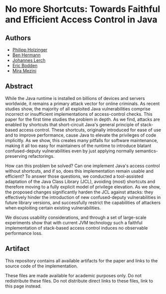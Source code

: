 # No more Shortcuts: Towards Faithful and Efficient Access Control in Java

## Authors 

* [Philipp Holzinger](http://www.ec-spride.tu-darmstadt.de/forschungsgruppen/secure-software-engineering/staff/philipp-holzinger/)
* [Ben Hermann](http://www.thewhitespace.de)
* [Johannes Lerch](http://www.stg.tu-darmstadt.de/staff/johannes_lerch/)
* [Eric Bodden](http://www.bodden.de)
* [Mira Mezini](http://www.stg.tu-darmstadt.de/staff/mira_mezini/)

## Abstract

While the Java runtime is installed on billions of devices and servers worldwide, it remains a primary attack vector for online criminals. 
As recent studies show, the majority of all exploited Java vulnerabilities comprise incorrect or insufficient implementations of access-control checks. This paper for the first time studies the problem in depth. 
As we find, attacks are enabled by shortcuts that short-circuit Java's general principle of stack-based access control.
These shortcuts, originally introduced for ease of use and to improve performance, cause Java to elevate the privileges of code implicitly. 
As we show, this creates many pitfalls for software maintenance, making it all too easy for maintainers of the runtime to introduce blatant confused-deputy vulnerabilities even by just applying normally semantics-preserving refactorings.

How can this problem be solved? 
Can one implement Java's access control without shortcuts, and if so, does this implementation remain usable and efficient? 
To answer those questions, we conducted a tool-assisted adaptation of the Java Class Library (JCL), avoiding (most) shortcuts and therefore moving to a fully explicit model of privilege elevation.
As we show, the proposed changes significantly harden the JCL against attacks: they effectively hinder the introduction of new confused-deputy vulnerabilities in future library versions, and successfully restrict the capabilities of attackers when exploiting certain existing vulnerabilities.

We discuss usability considerations, and through a set of large-scale experiments show that with current JVM technology such a faithful implementation of stack-based access control induces no observable performance loss.

## Artifact

This repository contains all available artifacts for the paper and links to the source code of the implementation.

These files are made available for academic purposes only. 
Do not redistribute these files. Do not distribute direct links to these files, link to this page instead.
